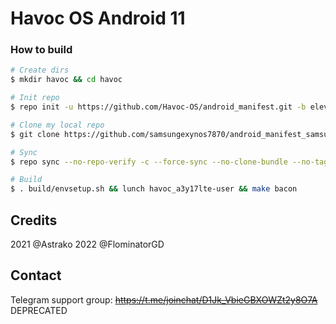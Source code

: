# Havoc OS Android 11

### How to build ###

```bash
# Create dirs
$ mkdir havoc && cd havoc

# Init repo
$ repo init -u https://github.com/Havoc-OS/android_manifest.git -b eleven

# Clone my local repo
$ git clone https://github.com/samsungexynos7870/android_manifest_samsung_a3y17lte.git -b havoc-11 .repo/local_manifests

# Sync
$ repo sync --no-repo-verify -c --force-sync --no-clone-bundle --no-tags --optimized-fetch --prune -j`nproc`

# Build
$ . build/envsetup.sh && lunch havoc_a3y17lte-user && make bacon 
```

## Credits
2021 @Astrako 2022 @FlominatorGD

## Contact
Telegram support group: <s>https://t.me/joinchat/D1Jk_VbieGBXOWZt2y8O7A</s> DEPRECATED
